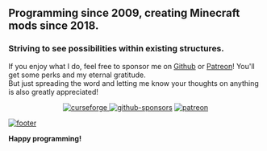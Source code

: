 ## Programming since 2009, creating Minecraft mods since 2018.
### Striving to see possibilities within existing structures.

If you enjoy what I do, feel free to sponsor me on [Github](https://github.com/sponsors/ricksouth) or [Patreon](https://patreon.com/ricksouth)! You'll get some perks and my eternal gratitude.\
But just spreading the word and letting me know your thoughts on anything is also greatly appreciated!

<p align="center">
  <a href="https://curseforge.com/members/serilum/projects"><img alt="curseforge" src="https://img.shields.io/badge/CurseForge-Serilum-F16436?style=flat-square&logo=curseforge&logoColor=FFFFFF"</a>
  <a href="https://github.com/sponsors/ricksouth"><img alt="github-sponsors" src="https://img.shields.io/badge/Github%20Sponsors-ricksouth-D03593?style=flat-square&logo=github&logoColor=24292E"></a>
  <a href="https://patreon.com/ricksouth"><img alt="patreon" src="https://img.shields.io/badge/Patreon-ricksouth-FF5700?style=flat-square&logo=patreon&logoColor=FF5700"></a>
</p>

[![footer](https://i.imgur.com/LLTAO4Y.png)](#)

**Happy programming!**
